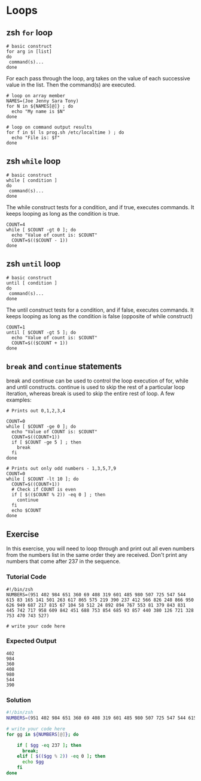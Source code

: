 # Loops

## zsh `for` loop

    # basic construct
    for arg in [list]
    do
     command(s)...
    done

For each pass through the loop, arg takes on the value of each successive value in the list. Then the command(s) are executed.

    # loop on array member
    NAMES=(Joe Jenny Sara Tony)
    for N in ${NAMES[@]} ; do
      echo "My name is $N"
    done

    # loop on command output results
    for f in $( ls prog.sh /etc/localtime ) ; do
      echo "File is: $f"
    done

## zsh `while` loop

    # basic construct
    while [ condition ]
    do
     command(s)...
    done

The while construct tests for a condition, and if true, executes commands. It keeps looping as long as the condition is true.

    COUNT=4
    while [ $COUNT -gt 0 ]; do
      echo "Value of count is: $COUNT"
      COUNT=$(($COUNT - 1))
    done

## zsh `until` loop

    # basic construct
    until [ condition ]
    do
     command(s)...
    done

The until construct tests for a condition, and if false, executes commands. It keeps looping as long as the condition is false (opposite of while construct)

    COUNT=1
    until [ $COUNT -gt 5 ]; do
      echo "Value of count is: $COUNT"
      COUNT=$(($COUNT + 1))
    done

## `break` and `continue` statements

break and continue can be used to control the loop execution of for, while and until constructs. continue is used to skip the rest of a particular loop iteration, whereas break is used to skip the entire rest of loop. A few examples:

    # Prints out 0,1,2,3,4

    COUNT=0
    while [ $COUNT -ge 0 ]; do
      echo "Value of COUNT is: $COUNT"
      COUNT=$((COUNT+1))
      if [ $COUNT -ge 5 ] ; then
        break
      fi
    done

    # Prints out only odd numbers - 1,3,5,7,9
    COUNT=0
    while [ $COUNT -lt 10 ]; do
      COUNT=$((COUNT+1))
      # Check if COUNT is even
      if [ $(($COUNT % 2)) -eq 0 ] ; then
        continue
      fi
      echo $COUNT
    done

## Exercise

In this exercise, you will need to loop through and print out all even numbers from the numbers list in the same order they are received. Don't print any numbers that come after 237 in the sequence.

### Tutorial Code

    #!/bin/zsh
    NUMBERS=(951 402 984 651 360 69 408 319 601 485 980 507 725 547 544 615 83 165 141 501 263 617 865 575 219 390 237 412 566 826 248 866 950 626 949 687 217 815 67 104 58 512 24 892 894 767 553 81 379 843 831 445 742 717 958 609 842 451 688 753 854 685 93 857 440 380 126 721 328 753 470 743 527)

    # write your code here

### Expected Output

    402
    984
    360
    408
    980
    544
    390

### Solution

```zsh
#!/bin/zsh
NUMBERS=(951 402 984 651 360 69 408 319 601 485 980 507 725 547 544 615 83 165 141 501 263 617 865 575 219 390 237 412 566 826 248 866 950 626 949 687 217 815 67 104 58 512 24 892 894 767 553 81 379 843 831 445 742 717 958 609 842 451 688 753 854 685 93 857 440 380 126 721 328 753 470 743 527)

# write your code here
for gg in ${NUMBERS[@]}; do

    if [ $gg -eq 237 ]; then
      break;
    elif [ $(($gg % 2)) -eq 0 ]; then
      echo $gg
    fi
done
```
